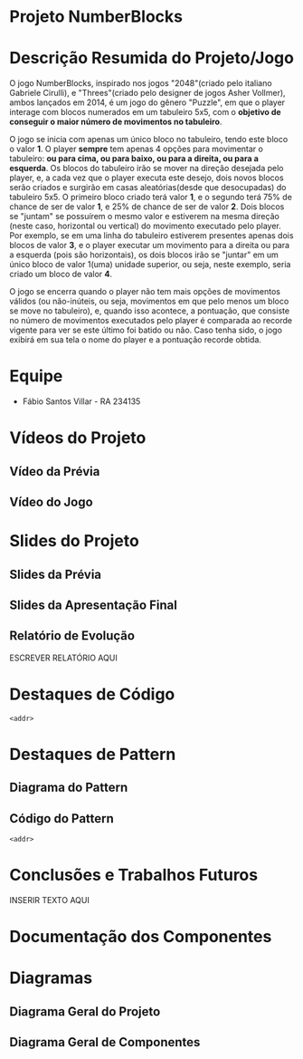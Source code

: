 # Projeto NumberBlocks

# Descrição Resumida do Projeto/Jogo

  O jogo NumberBlocks, inspirado nos jogos "2048"(criado pelo italiano Gabriele Cirulli), e "Threes"(criado pelo designer de jogos Asher Vollmer), ambos lançados em 2014, é 
um jogo do gênero "Puzzle", em que o player interage com blocos numerados em um tabuleiro 5x5, com o **objetivo de conseguir o maior número de movimentos no tabuleiro**. 

  O jogo se inicia com apenas um único bloco no tabuleiro, tendo este bloco o valor **1**. O player **sempre** tem apenas 4 opções para movimentar o tabuleiro: **ou para cima,
ou para baixo, ou para a direita, ou para a esquerda**. Os blocos do tabuleiro irão se mover na direção desejada pelo player, e, a cada vez que o player executa este desejo,
dois novos blocos serão criados e surgirão em casas aleatórias(desde que desocupadas) do tabuleiro 5x5. O primeiro bloco criado terá valor **1**, e o segundo terá 75% de chance
de ser de valor **1**, e 25% de chance de ser de valor **2**. Dois blocos se "juntam" se possuírem o mesmo valor e estiverem na mesma direção (neste caso, horizontal ou 
vertical) do movimento executado pelo player. Por exemplo, se em uma linha do tabuleiro estiverem presentes apenas dois blocos de valor **3**, e o player executar um movimento
para a direita ou para a esquerda (pois são horizontais), os dois blocos irão se "juntar" em um único bloco de valor 1(uma) unidade superior, ou seja, neste exemplo, seria 
criado um bloco de valor **4**. 

  O jogo se encerra quando o player não tem mais opções de movimentos válidos (ou não-inúteis, ou seja, movimentos em que pelo menos um bloco se move no tabuleiro), e, quando
isso acontece, a pontuação, que consiste no número de movimentos executados pelo player é comparada ao recorde vigente para ver se este último foi batido ou não. Caso tenha
sido, o jogo exibirá em sua tela o nome do player e a pontuação recorde obtida.



# Equipe

* Fábio Santos Villar - RA 234135

# Vídeos do Projeto

## Vídeo da Prévia

## Vídeo do Jogo

# Slides do Projeto

## Slides da Prévia

## Slides da Apresentação Final

## Relatório de Evolução

ESCREVER RELATÓRIO AQUI

# Destaques de Código

`<addr>`

# Destaques de Pattern

## Diagrama do Pattern

## Código do Pattern

`<addr>`

# Conclusões e Trabalhos Futuros

INSERIR TEXTO AQUI

# Documentação dos Componentes

# Diagramas

## Diagrama Geral do Projeto

## Diagrama Geral de Componentes

